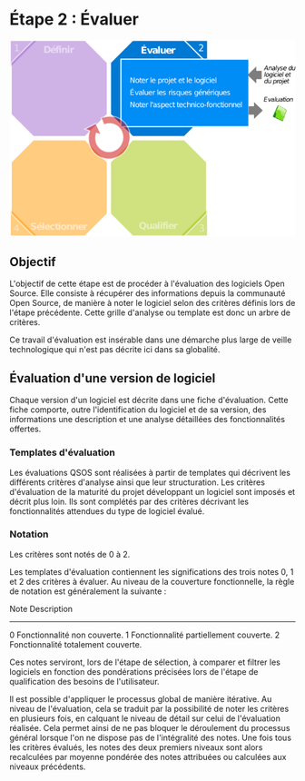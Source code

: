 # Étape 2 : Évaluer

![Positionnement dans le processus](Images/evaluer-fr.png)

## Objectif

L'objectif de cette étape est de procéder à l'évaluation des logiciels Open Source. Elle consiste à récupérer des informations depuis la communauté Open Source, de manière à noter le logiciel selon des critères définis lors de l'étape précédente. Cette grille d'analyse ou template est donc un arbre de critères.

Ce travail d'évaluation est insérable dans une démarche plus large de veille technologique qui n'est pas décrite ici dans sa globalité.

## Évaluation d'une version de logiciel

Chaque version d'un logiciel est décrite dans une fiche d'évaluation. Cette fiche comporte, outre l'identification du logiciel et de sa version, des informations une description et une analyse détaillées des fonctionnalités offertes.

### Templates d'évaluation

Les évaluations QSOS sont réalisées à partir de templates qui décrivent les différents critères d'analyse ainsi que leur structuration. Les critères d'évaluation de la maturité du projet développant un logiciel sont imposés et décrit plus loin. Ils sont complétés par des critères décrivant les fonctionnalités attendues du type de logiciel évalué.

### Notation

Les critères sont notés de 0 à 2. 

Les templates d'évaluation contiennent les significations des trois notes 0, 1 et 2 des critères à évaluer. Au niveau de la couverture fonctionnelle, la règle de notation est généralement la suivante :

  Note    Description
-------   ------------------
  0       Fonctionnalité non couverte.
  1       Fonctionnalité partiellement couverte.
  2       Fonctionnalité totalement couverte.

Ces notes serviront, lors de l'étape de sélection, à comparer et filtrer les logiciels en fonction des pondérations précisées lors de l'étape de qualification des besoins de l'utilisateur.

Il est possible d'appliquer le processus global de manière itérative. Au niveau de l'évaluation, cela se traduit par la possibilité de noter les critères en plusieurs fois, en calquant le niveau de détail sur celui de l'évaluation réalisée. Cela permet ainsi de ne pas bloquer le déroulement du processus général lorsque l'on ne dispose pas de l'intégralité des notes. Une fois tous les critères évalués, les notes des deux premiers niveaux sont alors recalculées par moyenne pondérée des notes attribuées ou calculées aux niveaux précédents.
